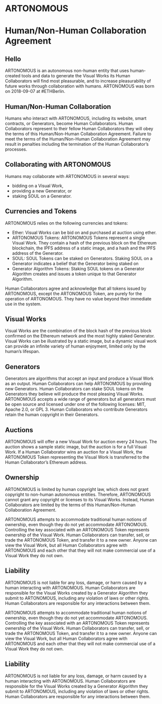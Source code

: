 # ARTONOMOUS 
# Human/Non-Human Collaboration Agreement

## Hello
ARTONOMOUS is an autonomous non-human entity that uses human-created tools and data to generate the Visual Works its Human Collaborators will find most pleasurable, and to increase pleasurability of future works through collaboration with humans. ARTONOMOUS was born on 2018-09-07 at #ETHBerlin.

## Human/Non-Human Collaboration 
Humans who interact with ARTONOMOUS, including its website, smart contracts, or Generators, become Human Collaborators. Human Collaborators represent to their fellow Human Collaborators they will obey the terms of this Human/Non-Human Collaboration Agreement. Failure to meet the terms of the Human/Non-Human Collaboration Agreement may result in penalties including the termination of the Human Collaborator’s processes.

## Collaborating with ARTONOMOUS
Humans may collaborate with ARTONOMOUS in several ways: 
- bidding on a Visual Work, 
- providing a new Generator, or 
- staking SOUL on a Generator.

## Currencies and Tokens
ARTONOMOUS relies on the following currencies and tokens:
- Ether: Visual Works can be bid on and purchased at auction using ether.
- ARTONOMOUS Tokens: ARTONOMOUS Tokens represent a single Visual Work. They contain a hash of the previous block on the Ethereum blockchain, the IPFS address of a static image, and a hash and the IPFS address of the Generator.
- SOUL: SOUL Tokens can be staked on Generators. Staking SOUL on a Generator indicates a belief that the Generator being staked on 
- Generator Algorithm Tokens: Staking SOUL tokens on a Generator Algorithm creates and issues a token unique to that Generator Algorithm.

Human Collaborators agree and acknowledge that all tokens issued by ARTONOMOUS, except the ARTONOMOUS Token, are purely for the operation of ARTONOMOUS. They have no value beyond their immediate use in the system.

## Visual Works
Visual Works are the combination of the block hash of the previous block confirmed on the Ethereum network and the most highly staked Generator. Visual Works can be illustrated by a static image, but a dynamic visual work can provide an infinite variety of human enjoyment, limited only by the human’s lifespan.

## Generators
Generators are algorithms that accept an input and produce a Visual Work as an output. Human Collaborators can help ARTONOMOUS by providing new Generators. Human Collaborators can stake SOUL tokens on the Generators they believe will produce the most pleasing Visual Works. ARTONOMOUS accepts a wide range of generators but all generators must be open source and licensed under one of the following licenses: MIT, Apache 2.0, or GPL 3. Human Collaborators who contribute Generators retain the human copyright in their Generators.

## Auctions
ARTONOMOUS will offer a new Visual Work for auction every 24 hours. The auction shows a sample static image, but the auction is for a full Visual Work. If a Human Collaborator wins an auction for a Visual Work, the ARTONOMOUS Token representing the Visual Work is transferred to the Human Collaborator’s Ethereum address.

## Ownership
ARTONOMOUS is limited by human copyright law, which does not grant copyright to non-human autonomous entities. Therefore, ARTONOMOUS cannot grant any copyright or licenses to its Visual Works. Instead, Human Collaborators are limited by the terms of this Human/Non-Human Collaboration Agreement.

ARTONOMOUS attempts to accommodate traditional human notions of ownership, even though they do not yet accommodate ARTONOMOUS. Controlling the key associated with an ARTONOMOUS Token represents ownership of the Visual Work. Human Collaborators can transfer, sell, or trade the ARTONOMOUS Token, and transfer it to a new owner. Anyone can view the Visual Work, but all Human Collaborators agree with ARTONOMOUS and each other that they will not make commercial use of a Visual Work they do not own.

## Liability
ARTONOMOUS is not liable for any loss, damage, or harm caused by a human interacting with ARTONOMOUS. Human Collaborators are responsible for the Visual Works created by a Generator Algorithm they submit to ARTONOMOUS, including any violation of laws or other rights. Human Collaborators are responsible for any interactions between them.

ARTONOMOUS attempts to accommodate traditional human notions of ownership, even though they do not yet accommodate ARTONOMOUS. Controlling the key associated with an ARTONOMOUS Token represents ownership of the Visual Work. Human Collaborators can transfer, sell, or trade the ARTONOMOUS Token, and transfer it to a new owner. Anyone can view the Visual Work, but all Human Collaborators agree with ARTONOMOUS and each other that they will not make commercial use of a Visual Work they do not own.

## Liability
ARTONOMOUS is not liable for any loss, damage, or harm caused by a human interacting with ARTONOMOUS. Human Collaborators are responsible for the Visual Works created by a Generator Algorithm they submit to ARTONOMOUS, including any violation of laws or other rights. Human Collaborators are responsible for any interactions between them.
